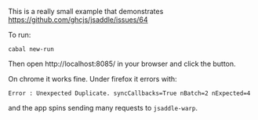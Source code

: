 This is a really small example that demonstrates https://github.com/ghcjs/jsaddle/issues/64

To run:
```
cabal new-run
```

Then open http://localhost:8085/ in your browser and click the button.

On chrome it works fine.
Under firefox it errors with:
```
Error : Unexpected Duplicate. syncCallbacks=True nBatch=2 nExpected=4
```
and the app spins sending many requests to `jsaddle-warp`.
